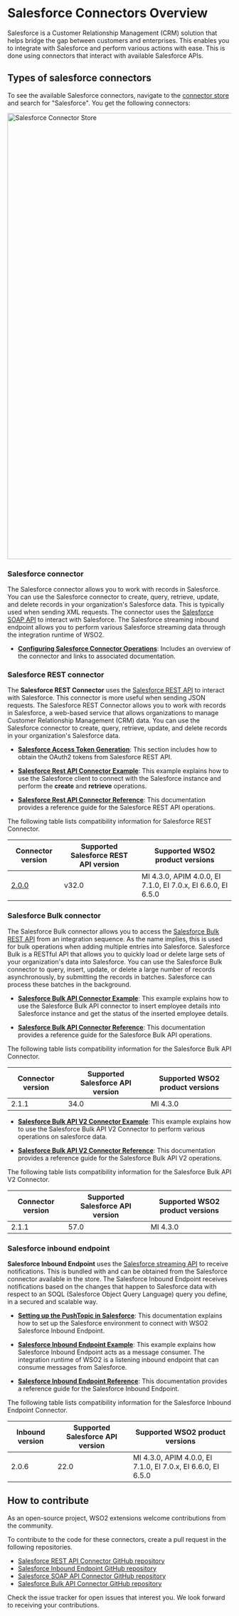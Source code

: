 # Salesforce Connectors Overview

Salesforce is a Customer Relationship Management (CRM) solution that helps bridge the gap between customers and enterprises. This enables you to integrate with Salesforce and perform various actions with ease. This is done using connectors that interact with available Salesforce APIs. 

## Types of salesforce connectors

To see the available Salesforce connectors, navigate to the [connector store](https://store.wso2.com/store/assets/esbconnector/list) and search for "Salesforce". You get the following connectors:

<img src="{{base_path}}/assets/img/integrate/connectors/sf-connector-store.png" title="Salesforce Connector Store" width="1000" alt="Salesforce Connector Store"/>

### Salesforce connector

The Salesforce connector allows you to work with records in Salesforce. You can use the Salesforce connector to create, query, retrieve, update, and delete records in your organization's Salesforce data. This is typically used when sending XML requests. The connector uses the [Salesforce SOAP API](http://www.salesforce.com/us/developer/docs/api/) to interact with Salesforce. The Salesforce streaming inbound endpoint allows you to perform various Salesforce streaming data through the integration runtime of WSO2.

* **[Configuring Salesforce Connector Operations](https://wso2docs.atlassian.net/wiki/spaces/ESBCONNECTORS/pages/50861838/Configuring+Salesforce+Connector+Operations)**: Includes an overview of the connector and links to associated documentation.

### Salesforce REST connector

The **Salesforce REST Connector** uses the [Salesforce REST API](https://developer.salesforce.com/docs/atlas.en-us.api_rest.meta/api_rest/intro_what_is_rest_api.htm) to interact with Salesforce. This connector is more useful when sending JSON requests. The Salesforce REST Connector allows you to work with records in Salesforce, a web-based service that allows organizations to manage Customer Relationship Management (CRM) data. You can use the Salesforce connector to create, query, retrieve, update, and delete records in your organization's Salesforce data.

* **[Salesforce Access Token Generation]({{base_path}}/includes/reference/connectors/salesforce-connectors/sf-access-token-generation/)**: This section includes how to obtain the OAuth2 tokens from Salesforce REST API.

* **[Salesforce Rest API Connector Example]({{base_path}}/reference/connectors/salesforce-connectors/sf-rest-connector-example/)**: This example explains how to use the Salesforce client to connect with the Salesforce instance and perform the **create** and **retrieve** operations.

* **[Salesforce Rest API Connector Reference]({{base_path}}/reference/connectors/salesforce-connectors/sf-rest-connector-config/)**: This documentation provides a reference guide for the Salesforce REST API operations.
  
The following table lists compatibility information for Salesforce REST Connector.

| Connector version | Supported Salesforce REST API version | Supported WSO2 product versions |
| ------------- | ------------- | ------------- |
| [2.0.0](https://github.com/wso2-extensions/esb-connector-salesforcerest/tree/v2.0.0) | v32.0 | MI 4.3.0, APIM 4.0.0, EI 7.1.0, EI 7.0.x, EI 6.6.0, EI 6.5.0 |

### Salesforce Bulk connector

The Salesforce Bulk connector allows you to access the [Salesforce Bulk REST API](https://developer.salesforce.com/docs/atlas.en-us.api_asynch.meta/api_asynch/) from an integration sequence. As the name implies, this is used for bulk operations when adding multiple entries into Salesforce. Salesforce Bulk is a RESTful API that allows you to quickly load or delete large sets of your organization's data into Salesforce. You can use the Salesforce Bulk connector to query, insert, update, or delete a large number of records asynchronously, by submitting the records in batches. Salesforce can process these batches in the background.

* **[Salesforce Bulk API Connector Example]({{base_path}}/reference/connectors/salesforcebulk-connector/salesforcebulk-connector-example/)**: This example explains how to use the Salesforce Bulk API connector to insert employee details into Salesforce instance and get the status of the inserted employee details.

* **[Salesforce Bulk API Connector Reference]({{base_path}}/reference/connectors/salesforcebulk-connector/salesforcebulk-reference/)**: This documentation provides a reference guide for the Salesforce Bulk API operations.

The following table lists compatibility information for the Salesforce Bulk API Connector.

| Connector version  | Supported Salesforce API version | Supported WSO2 product versions |
| ------------- | ------------- | ------------- |
| 2.1.1 | 34.0 | MI 4.3.0 |

* **[Salesforce Bulk API V2 Connector Example]({{base_path}}/reference/connectors/salesforce-connectors/salesforcebulk-v2-connector-example/)**: This example explains how to use the Salesforce Bulk API V2 Connector to perform various operations on salesforce data.

* **[Salesforce Bulk API V2 Connector Reference]({{base_path}}/reference/connectors/salesforce-connectors/salesforcebulk-v2-reference/)**: This documentation provides a reference guide for the Salesforce Bulk API V2 operations.

The following table lists compatibility information for the Salesforce Bulk API V2 Connector.

| Connector version  | Supported Salesforce API version | Supported WSO2 product versions |
| ------------- | ------------- | ------------- |
| 2.1.1 | 57.0 | MI 4.3.0 |

### Salesforce inbound endpoint  

**Salesforce Inbound Endpoint**  uses the [Salesforce streaming API](https://developer.salesforce.com/docs/atlas.en-us.api_streaming.meta/api_streaming/intro_stream.htm) to receive notifications. This is bundled with and can be obtained from the Salesforce connector available in the store. The Salesforce Inbound Endpoint receives notifications based on the changes that happen to Salesforce data with respect to an SOQL (Salesforce Object Query Language) query you define, in a secured and scalable way.

* **[Setting up the PushTopic in Salesforce]({{base_path}}/reference/connectors/salesforce-connectors/sf-inbound-endpoint-configuration/)**: This documentation explains how to set up the Salesforce environment to connect with WSO2 Salesforce Inbound Endpoint. 

* **[Salesforce Inbound Endpoint Example]({{base_path}}/reference/connectors/salesforce-connectors/sf-inbound-endpoint-example/)**: This example explains how Salesforce Inbound Endpoint acts as a message consumer. The integration runtime of WSO2 is a listening inbound endpoint that can consume messages from Salesforce. 

* **[Salesforce Inbound Endpoint Reference]({{base_path}}/reference/connectors/salesforce-connectors/sf-inbound-endpoint-reference-configuration/)**: This documentation provides a reference guide for the Salesforce Inbound Endpoint.

The following table lists compatibility information for the Salesforce Inbound Endpoint Connector.

| Inbound version  | Supported Salesforce API version | Supported WSO2 product versions |
| ------------- | ------------- | ------------- |
| 2.0.6| 22.0 | MI 4.3.0, APIM 4.0.0, EI 7.1.0, EI 7.0.x, EI 6.6.0, EI 6.5.0 |

## How to contribute

As an open-source project, WSO2 extensions welcome contributions from the community. 

To contribute to the code for these connectors, create a pull request in the following repositories. 

* [Salesforce REST API Connector GitHub repository](https://github.com/wso2-extensions/esb-connector-salesforcerest) 
* [Salesforce Inbound Endpoint GitHub repository](https://github.com/wso2-extensions/esb-inbound-salesforce)
* [Salesforce SOAP API Connector GitHub repository](https://github.com/wso2-extensions/esb-connector-salesforce)
* [Salesforce Bulk API Connector GitHub repository](https://github.com/wso2-extensions/esb-connector-salesforcebulk)

Check the issue tracker for open issues that interest you. We look forward to receiving your contributions.
